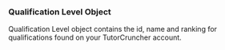 ### Qualification Level Object

Qualification Level object contains the id, name and ranking for qualifications found on your 
TutorCruncher account.
